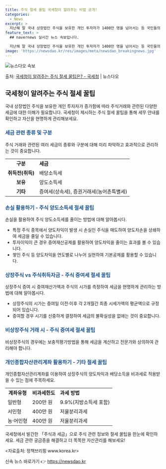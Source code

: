 ```yaml
---
title: 주식 절세 꿀팁 국세청이 알려주는 비법 공개!
categories:
  - News
excerpt: >
  지난해 말 국내 상장법인 주식을 보유한 개인 투자자가 1400만 명을 넘어서는 등 국민들의 주식시장에 대한 …
feature_text: >
  ## navernews 실시간 뉴스 속보입니다.

  지난해 말 국내 상장법인 주식을 보유한 개인 투자자가 1400만 명을 넘어서는 등 국민들의 주식시장에 대한 …
image: 'https://newsdao.kr/res/images/meta/newsdao_breakingnews.jpg'
---
```


![뉴스다오 속보](https://newsdao.kr/res/images/meta/newsdao_breakingnews.jpg)

<p>출처: <a href="https://newsdao.kr/3915" rel="dofollow">국세청이 알려주는 주식 절세 꿀팁은? - 국세청</a> | 뉴스다오</p>

<h2 data-ke-size="size26">국세청이 알려주는 주식 절세 꿀팁</h2>
<p data-ke-size="size16">국내 상장법인 주식을 보유한 개인 투자자가 증가함에 따라 주식거래와 관련된 다양한 세금에 대한 이해가 필요합니다. 국세청이 제시하는 주식 절세 꿀팁을 통해 세무 안내를 확인하고 자산을 현명하게 관리해보세요.</p>

<h3><b><span style="color: #1a5490;">세금 관련 종류 및 구분</span></b></h3>
<p data-ke-size="size16">주식 거래와 관련된 여러 세금의 종류와 구분에 대해 미리 파악하고 효과적으로 관리하는 것이 중요합니다.</p>
<table>
  <tr>
    <td style="text-align: center; height: 17px;"><b>구분</b></td>
    <td><b>세금</b></td>
  </tr>
  <tr>
    <td style="text-align: center; height: 17px;"><b>취득전(취득)</b></td>
    <td>배당소득세</td>
  </tr>
  <tr>
    <td style="text-align: center; height: 17px;"><b>보유</b></td>
    <td>양도소득세</td>
  </tr>
  <tr>
    <td style="text-align: center; height: 17px;"><b>기타</b></td>
    <td>증여세(상속세), 증권거래세(농어촌특별세)</td>
  </tr>
</table>

<h3><b><span style="color: #1a5490;">손실 활용하기 - 주식 양도소득세 절세 꿀팁</span></b></h3>
<p data-ke-size="size16">손실을 활용하여 주식 양도소득세를 줄이는 방법에 대해 알아봅시다.</p>
<ul>
  <li>특정 주식 종목에서 양도차익이 발생 시 손실인 주식을 매도하여 양도차손을 상쇄하여 세금을 줄일 수 있습니다.</li>
  <li>투자이익이 큰 경우 증여재산공제를 활용하여 양도차익을 줄이는 효과를 볼 수 있습니다.</li>
  <li>쌓인 주식 등 양도차익을 연도별로 나누어 실현하여 기본공제를 활용할 수 있습니다.</li>
</ul>

<h3><b><span style="color: #1a5490;">상장주식 vs 주식취득자금 - 주식 증여세 절세 꿀팁</span></b></h3>
<p data-ke-size="size16">상장주식 증여 시 증여재산가액과 주식의 시가를 측정하여 세금을 현명하게 관리하는 방법에 대해 알아봅시다.</p>
<ul>
  <li>상장주식의 시가는 증여일 이전·이후 각 2개월간 최종 시세가액의 평균액으로 규정되어 있습니다.</li>
  <li>증여할 경우 시기를 신중하게 결정하여 세금의 불확실성을 없애는 것이 중요합니다.</li>
</ul>

<h3><b><span style="color: #1a5490;">비상장주식 거래 시 - 주식 증여세 절세 꿀팁</span></b></h3>
<p data-ke-size="size16">비상장주식의 경우에는 보충적평가방법을 통해 세금을 계산하고 전문가와 상의하여 관리해야 합니다.</p>

<h3><b><span style="color: #1a5490;">개인종합자산관리계좌 활용하기 - 기타 절세 꿀팁</span></b></h3>
<p data-ke-size="size16">개인종합자산관리계좌를 이용하여 상장주식의 양도차익과 배당소득을 비과세로 적용받을 수 있는 점에 주목하세요.</p>
<table>
  <tr>
    <td style="text-align: center; height: 17px;"><b>계좌유형</b></td>
    <td><b>비과세한도</b></td>
    <td><b>과세 방법</b></td>
  </tr>
  <tr>
    <td>일반형</td>
    <td>200만 원</td>
    <td>9.9%(지방소득세 포함)</td>
  </tr>
  <tr>
    <td>서민형</td>
    <td>400만 원</td>
    <td>저율분리과세</td>
  </tr>
  <tr>
    <td>농·어민형</td>
    <td>400만 원</td>
    <td>저율분리과세</td>
  </tr>
</table>

<p data-ke-size="size16">국세청에서 발간한 「주식과 세금」으로 주식 관련 정보와 절세 꿀팁을 한눈에 확인하세요. 세금 관련 궁금증을 해결하고 더 똑똑한 자산관리를 해보세요!</p>
<p data-ke-size="size16">&lt;자료출처: 정책브리핑 www.korea.kr&gt;</p> 

신속 뉴스 바로가기 👉 <a href="https://newsdao.kr" rel="dofollow">https://newsdao.kr</a>


